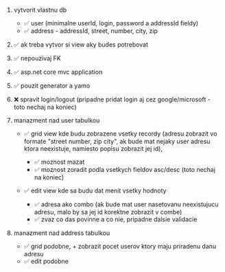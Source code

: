 1. vytvorit vlastnu db 
	- ✅ user (minimalne userId, login, password a addressId fieldy)
	- ✅ address - addressId, street, number, city, zip 

2. ✅ ak treba vytvor si view aky budes potrebovat

3. ✅ nepouzivaj FK

4. ✅ asp.net core mvc application

5. ✅ pouzit generator a yamo

6. ❌ spravit login/logout (pripadne pridat login aj cez google/microsoft - toto nechaj na koniec)

7. manazment nad user tabulkou
	- ✅ grid view kde budu zobrazene vsetky recordy (adresu zobrazit vo formate "street number, zip city", ak bude mat nejaky user adresu ktora neexistuje, namiesto popisu zobrazit jej id), 
		- ✅ moznost mazat
		- ✅ moznost zoradit podla vsetkych fieldov asc/desc (toto nechaj na koniec)

	- ✅ edit view kde sa budu dat menit vsetky hodnoty
		- ✅ adresa ako combo (ak bude mat user nasetovanu neexistujucu adresu, malo by sa jej id korektne zobrazit v combe)
		- ✅ zvaz co das povinne a co nie, pripadne dalsie validacie

8. manazment nad address tabulkou
	- ✅ grid podobne, + zobrazit pocet userov ktory maju priradenu danu adresu
	- ✅ edit podobne
